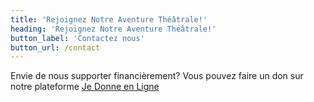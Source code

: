 ```yaml
---
title: 'Rejoignez Notre Aventure Théâtrale!'
heading: 'Rejoignez Notre Aventure Théâtrale!'
button_label: 'Contactez nous'
button_url: /contact
---
```


Envie de nous supporter financièrement? Vous pouvez faire un don sur notre plateforme [Je Donne en Ligne](https://www.jedonneenligne.org/fdets/campagne/ets/challenges/view/99a44e91-83c6-11ee-ac26-001dd8b75df7)